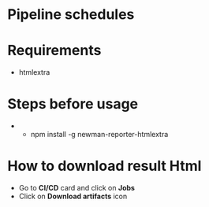 # Pipeline schedules

# Requirements
* htmlextra

# Steps before usage
* - npm install -g newman-reporter-htmlextra

# How to download result Html
* Go to **CI/CD** card and click on **Jobs**
* Click on **Download artifacts** icon